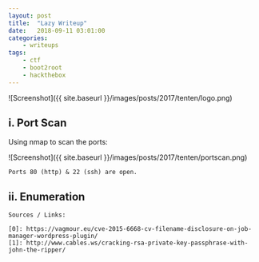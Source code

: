 ```yaml
---
layout: post
title:	"Lazy Writeup"
date:	2018-09-11 03:01:00
categories:
    - writeups
tags:
    - ctf
    - boot2root
    - hackthebox
---
```

<head>
	<title> Lazy Writeup | HackTheBox </title>
</head>

![Screenshot]({{ site.baseurl }}/images/posts/2017/tenten/logo.png)

## i. Port Scan

Using nmap to scan the ports:

![Screenshot]({{ site.baseurl }}/images/posts/2017/tenten/portscan.png)

`Ports 80 (http) & 22 (ssh) are open.`

## ii. Enumeration



~~~
Sources / Links:

[0]: https://vagmour.eu/cve-2015-6668-cv-filename-disclosure-on-job-manager-wordpress-plugin/
[1]: http://www.cables.ws/cracking-rsa-private-key-passphrase-with-john-the-ripper/
~~~




